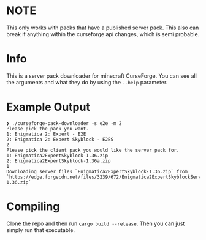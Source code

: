 # **NOTE**
This only works with packs that have a published server pack.
This also can break if anything within the curseforge api changes, which is semi probable.

# Info
This is a server pack downloader for minecraft CurseForge.
You can see all the arguments and what they do by using the ``--help`` parameter.

# Example Output
```
❯ ./curseforge-pack-downloader -s e2e -m 2
Please pick the pack you want.
1: Enigmatica 2: Expert - E2E
2: Enigmatica 2: Expert Skyblock - E2ES
2
Please pick the client pack you would like the server pack for.
1: Enigmatica2ExpertSkyblock-1.36.zip
2: Enigmatica2ExpertSkyblock-1.36a.zip
1
Downloading server files `Enigmatica2ExpertSkyblock-1.36.zip` from `https://edge.forgecdn.net/files/3239/672/Enigmatica2ExpertSkyblockServer-1.36.zip`
```

# Compiling
Clone the repo and then run `cargo build --release`.
Then you can just simply run that executable.
